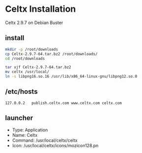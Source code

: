 Celtx Installation
==================
Celtx 2.9.7 on Debian Buster

## install
```bash
mkdir -p /root/downloads
cp Celtx-2.9.7-64.tar.bz2 /root/downloads/
cd /root/downloads

tar xjf Celtx-2.9.7-64.tar.bz2
mv celtx /usr/local/
ln -s libpng16.so.16 /usr/lib/x86_64-linux-gnu/libpng12.so.0
```

## /etc/hosts
```
127.0.0.2   publish.celtx.com www.celtx.com celtx.com
```

## launcher
* Type: Application
* Name: Celtx
* Command: /usr/local/celtx/celtx
* Icon: /usr/local/celtx/icons/mozicon128.pn
